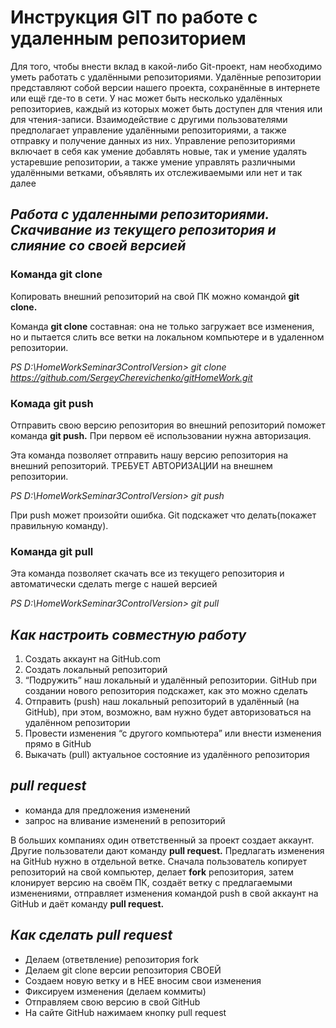  # Инструкция GIT по работе с удаленным репозиторием 

 Для того, чтобы внести вклад в какой-либо Git-проект, нам необходимо уметь работать с удалёнными репозиториями. Удалённые репозитории представляют собой версии нашего проекта, сохранённые в интернете или ещё где-то в сети. У нас может быть несколько удалённых репозиториев, каждый из которых может быть доступен для чтения или для чтения-записи. Взаимодействие с другими пользователями предполагает управление удалёнными репозиториями, а также отправку и получение данных из них. Управление репозиториями включает в себя как умение добавлять новые, так и умение удалять устаревшие репозитории, а также умение управлять различными удалёнными ветками, объявлять их отслеживаемыми или нет и так далее

 ## *Работа с удаленными репозиториями. Скачивание из текущего репозитория и слияние со своей версией*

 ### Команда **git clone**


 Копировать внешний репозиторий на свой ПК можно командой **git clone.**


Команда **git clone** составная: она не только загружает все изменения, но и пытается слить все ветки на локальном компьютере и в удаленном репозитории.

*PS D:\HomeWorkSeminar3ControlVersion> git clone https://github.com/SergeyCherevichenko/gitHomeWork.git*

### Комада **git push**

Отправить свою версию репозитория во внешний репозиторий поможет команда **git push.** При первом её использовании нужна  авторизация.

Эта команда позволяет отправить нашу версию репозитория на внешний репозиторий. ТРЕБУЕТ АВТОРИЗАЦИИ на внешнем репозитории.

*PS D:\HomeWorkSeminar3ControlVersion> git push*

При push может произойти ошибка. Git подскажет что делать(покажет правильную команду).

### Команда **git pull**

Эта команда позволяет скачать все из текущего репозитория и автоматически сделать merge с нашей версией

*PS D:\HomeWorkSeminar3ControlVersion> git pull*

## *Как настроить совместную работу*

1. Создать аккаунт на GitHub.com
2. Создать локальный репозиторий
3. “Подружить” наш локальный и удалённый репозитории. GitHub при создании нового репозитория подскажет, как это можно сделать
4. Отправить (push) наш локальный репозиторий в удалённый (на GitHub), при этом, возможно, вам нужно будет авторизоваться на удалённом репозитории
5. Провести изменения “с другого компьютера” или внести изменения прямо в GitHub
6. Выкачать (pull) актуальное состояние из удалённого репозитория

## *pull request*

*  команда для предложения изменений
*  запрос на вливание изменений в репозиторий


В больших компаниях один ответственный за проект создает аккаунт. Другие пользователи дают команду **pull request.** Предлагать изменения на GitHub нужно в отдельной ветке. Сначала пользователь копирует репозиторий на свой компьютер, делает **fork** репозитория, затем клонирует версию на своём ПК, создаёт ветку с предлагаемыми изменениями, отправляет изменения командой push в свой аккаунт на GitHub и даёт команду **pull request.** 

## *Как сделать pull request*

* Делаем   (ответвление) репозитория fork
* Делаем git clone   версии репозитория СВОЕЙ
* Создаем новую ветку и в НЕЕ вносим свои изменения
* Фиксируем изменения (делаем коммиты)
* Отправляем свою версию в свой GitHub
* На сайте GitHub нажимаем кнопку pull request
